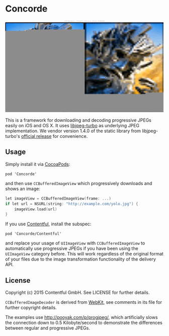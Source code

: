 # Concorde

![](use.gif)

This is a framework for downloading and decoding progressive JPEGs easily on iOS and OS X. It uses [libjpeg-turbo][1] as underlying JPEG implementation. We vendor version 1.4.0 of the static library from libjpeg-turbo's [official release][3] for convenience.

## Usage

Simply install it via [CocoaPods][4]:

```
pod 'Concorde'
```

and then use `CCBufferedImageView` which progressively downloads and shows an image:

```objective-c
let imageView = CCBufferedImageView(frame: ...)
if let url = NSURL(string: "http://example.com/yolo.jpg") {
	imageView.load(url)
}
```

If you use [Contentful][2], install the subspec:

```
pod 'Concorde/Contentful'
```

and replace your usage of `UIImageView` with `CCBufferedImageView` to automatically use progressive JPEGs
if you have been using the `UIImageView` category before. This will work regardless of the original format
of your files due to the image transformation functionality of the delivery API.

## License

Copyright (c) 2015 Contentful GmbH. See LICENSE for further details.

`CCBufferedImageDecoder` is derived from [WebKit][5], see comments in its file for further copyright details.

The examples use <http://pooyak.com/p/progjpeg/>, which artificially slows the connection down to 0.5 Kilobyte/second to demonstrate the differences between regular and progressive JPEGs.


[1]: http://www.libjpeg-turbo.org
[2]: https://www.contentful.com
[3]: http://sourceforge.net/projects/libjpeg-turbo/files/1.4.0/libjpeg-turbo-1.4.0.dmg/download
[4]: http://cocoapods.org
[5]: https://www.webkit.org

